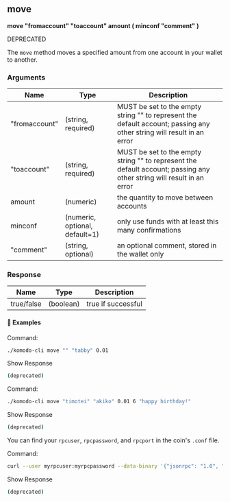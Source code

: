 ## move

**move "fromaccount" "toaccount" amount ( minconf "comment" )**

DEPRECATED

The `move` method moves a specified amount from one account in your wallet to another.

### Arguments

| Name          | Type                           | Description                                                  |
| ------------- | ------------------------------ | ------------------------------------------------------------ |
| "fromaccount" | (string, required)             | MUST be set to the empty string "" to represent the default account; passing any other string will result in an error |
| "toaccount"   | (string, required)             | MUST be set to the empty string "" to represent the default account; passing any other string will result in an error |
| amount        | (numeric)                      | the quantity to move between accounts                        |
| minconf       | (numeric, optional, default=1) | only use funds with at least this many confirmations         |
| "comment"     | (string, optional)             | an optional comment, stored in the wallet only               |

### Response

| Name       | Type      | Description        |
| ---------- | --------- | ------------------ |
| true/false | (boolean) | true if successful |

#### 📌 Examples

Command:

```bash
./komodo-cli move "" "tabby" 0.01
```

Show Response

```bash
(deprecated)
```

Command:

```bash
./komodo-cli move "timotei" "akiko" 0.01 6 "happy birthday!"
```

Show Response

```bash
(deprecated)
```

You can find your `rpcuser`, `rpcpassword`, and `rpcport` in the coin's `.conf` file.

Command:

```bash
curl --user myrpcuser:myrpcpassword --data-binary '{"jsonrpc": "1.0", "id":"curltest", "method": "move", "params": ["timotei", "akiko", 0.01, 6, "happy birthday!"] }' -H 'content-type: text/plain;' http://127.0.0.1:myrpcport/
```

Show Response

```bash
(deprecated)
```